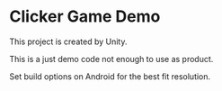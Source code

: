 # Clicker Game Demo
This project is created by Unity.

This is a just demo code not enough to use as product.

Set build options on Android for the best fit resolution.